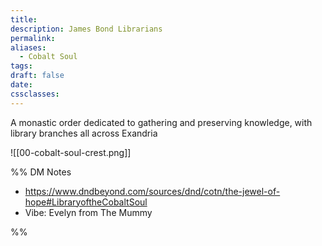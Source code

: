 ```yaml
---
title: 
description: James Bond Librarians
permalink: 
aliases:
  - Cobalt Soul
tags: 
draft: false
date: 
cssclasses:
---
```

A monastic order dedicated to gathering and preserving knowledge, with library branches all across Exandria


![[00-cobalt-soul-crest.png]] 


%% DM Notes

- https://www.dndbeyond.com/sources/dnd/cotn/the-jewel-of-hope#LibraryoftheCobaltSoul
- Vibe: Evelyn from The Mummy

%%
